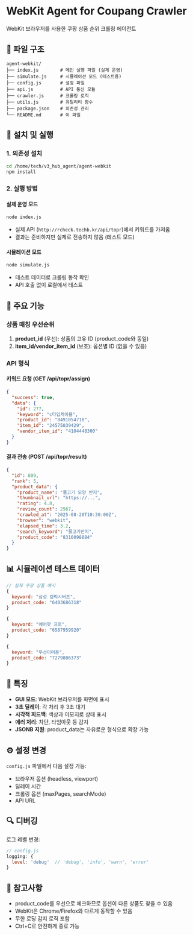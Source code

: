 # WebKit Agent for Coupang Crawler

WebKit 브라우저를 사용한 쿠팡 상품 순위 크롤링 에이전트

## 📁 파일 구조

```
agent-webkit/
├── index.js        # 메인 실행 파일 (실제 운영)
├── simulate.js     # 시뮬레이션 모드 (테스트용)
├── config.js       # 설정 파일
├── api.js          # API 통신 모듈
├── crawler.js      # 크롤링 로직
├── utils.js        # 유틸리티 함수
├── package.json    # 의존성 관리
└── README.md       # 이 파일
```

## 🚀 설치 및 실행

### 1. 의존성 설치
```bash
cd /home/tech/v3_hub_agent/agent-webkit
npm install
```

### 2. 실행 방법

#### 실제 운영 모드
```bash
node index.js
```
- 실제 API (`http://rcheck.techb.kr/api/topr`)에서 키워드를 가져옴
- 결과는 준비하지만 실제로 전송하지 않음 (테스트 모드)

#### 시뮬레이션 모드
```bash
node simulate.js
```
- 테스트 데이터로 크롤링 동작 확인
- API 호출 없이 로컬에서 테스트

## 🔧 주요 기능

### 상품 매칭 우선순위
1. **product_id** (우선): 상품의 고유 ID (product_code와 동일)
2. **item_id/vendor_item_id** (보조): 옵션별 ID (없을 수 있음)

### API 형식

#### 키워드 요청 (GET /api/topr/assign)
```json
{
  "success": true,
  "data": {
    "id": 277,
    "keyword": "c타입케이블",
    "product_id": "8491054718",
    "item_id": "24575039429",
    "vendor_item_id": "4104448300"
  }
}
```

#### 결과 전송 (POST /api/topr/result)
```json
{
  "id": 809,
  "rank": 5,
  "product_data": {
    "product_name": "물고기 모양 반지",
    "thumbnail_url": "https://...",
    "rating": 4.8,
    "review_count": 2567,
    "crawled_at": "2025-08-20T10:30:00Z",
    "browser": "webkit",
    "elapsed_time": 3.2,
    "search_keyword": "물고기반지",
    "product_code": "8310098884"
  }
}
```

## 📊 시뮬레이션 테스트 데이터

```javascript
// 실제 쿠팡 상품 예시
{
  keyword: "삼성 갤럭시버즈",
  product_code: "6403686318"
}

{
  keyword: "에어팟 프로",
  product_code: "6587959920"
}

{
  keyword: "무선이어폰",
  product_code: "7279806373"
}
```

## 🎯 특징

- **GUI 모드**: WebKit 브라우저를 화면에 표시
- **3초 딜레이**: 각 처리 후 3초 대기
- **시각적 피드백**: 색상과 이모지로 상태 표시
- **에러 처리**: 차단, 타임아웃 등 감지
- **JSONB 지원**: product_data는 자유로운 형식으로 확장 가능

## ⚙️ 설정 변경

`config.js` 파일에서 다음 설정 가능:
- 브라우저 옵션 (headless, viewport)
- 딜레이 시간
- 크롤링 옵션 (maxPages, searchMode)
- API URL

## 🔍 디버깅

로그 레벨 변경:
```javascript
// config.js
logging: {
  level: 'debug'  // 'debug', 'info', 'warn', 'error'
}
```

## 📝 참고사항

- product_code를 우선으로 체크하므로 옵션이 다른 상품도 찾을 수 있음
- WebKit은 Chrome/Firefox와 다르게 동작할 수 있음
- 무한 로딩 감지 로직 포함
- Ctrl+C로 안전하게 종료 가능